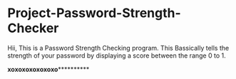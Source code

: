 # Project-Password-Strength-Checker

Hii,
This is a Password Strength Checking program.
This Bassically tells the strength of your password by displaying a score between the range  0 to 1.



****************************xoxoxoxoxoxoxo**************************************
